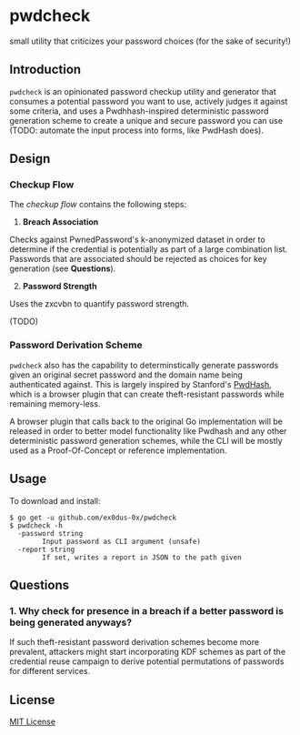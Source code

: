 # pwdcheck

small utility that criticizes your password choices (for the sake of security!)

## Introduction

`pwdcheck` is an opinionated password checkup utility and generator that consumes a potential
password you want to use, actively judges it against some criteria, and uses a Pwdhhash-inspired deterministic password generation scheme to create a unique and secure password you can use (TODO: automate the input process into forms, like PwdHash does).

## Design

### Checkup Flow

The _checkup flow_ contains the following steps:

1. __Breach Association__

Checks against PwnedPassword's k-anonymized dataset in order to determine if the credential is potentially as part of
a large combination list. Passwords that are associated should be rejected as choices for key generation (see __Questions__).

2. __Password Strength__

Uses the zxcvbn to quantify password strength.

(TODO)

### Password Derivation Scheme

`pwdcheck` also has the capability to determinstically generate passwords given an original secret password and the domain name being authenticated against. This is largely inspired by Stanford's [PwdHash](https://pwdhash.github.io/website/), which is a browser plugin that can create theft-resistant passwords while remaining memory-less.

A browser plugin that calls back to the original Go implementation will be released in order to better model functionality like Pwdhash and any other deterministic password generation schemes, while the CLI will be mostly used as a Proof-Of-Concept or reference implementation.

## Usage

To download and install:

```
$ go get -u github.com/ex0dus-0x/pwdcheck
$ pwdcheck -h
  -password string
        Input password as CLI argument (unsafe)
  -report string
        If set, writes a report in JSON to the path given
```

## Questions

### 1. Why check for presence in a breach if a better password is being generated anyways?

If such theft-resistant password derivation schemes become more prevalent, attackers might start
incorporating KDF schemes as part of the credential reuse campaign to derive potential permutations
of passwords for different services.

## License

[MIT License](https://codemuch.tech/license.txt)
